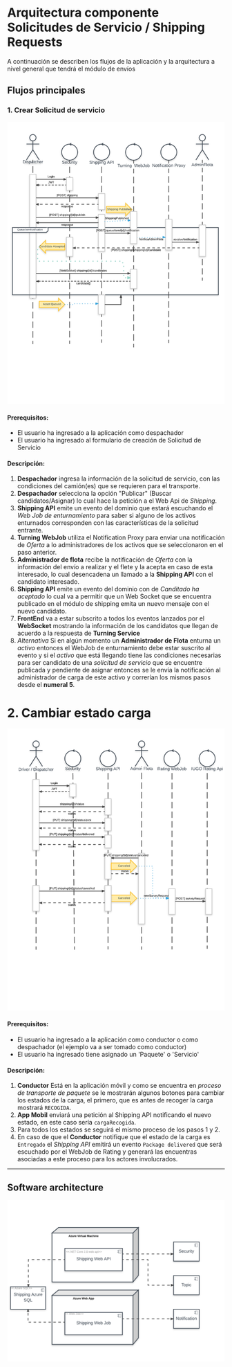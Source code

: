 # Arquitectura componente Solicitudes de Servicio / Shipping Requests

A continuación se describen los flujos de la aplicación y la arquitectura a nivel general que tendrá el módulo de envíos

## Flujos principales

### 1. Crear Solicitud de servicio
![secuencia solicitud de servicio][sequence-shipping-request]

#### Prerequisitos: 
* El usuario ha ingresado a la aplicación como despachador
* El usuario ha ingresado al formulario de creación de Solicitud de Servicio

#### Descripción:
1. **Despachador** ingresa la información de la solicitud de servicio, con las condiciones del camión(es) que se requieren para el transporte.
2. **Despachador** selecciona la opción "Publicar" (Buscar candidatos/Asignar) lo cual hace la petición a el Web Api de *Shipping*.
3. **Shipping API** emite un evento del dominio que estará escuchando el *Web Job de enturnamiento* para saber si alguno de los activos enturnados corresponden con las características de la solicitud entrante.
4. **Turning WebJob** utiliza el Notification Proxy para enviar una notificación de *Oferta* a lo administradores de los activos que se seleccionaron en el paso anterior.
5. **Administrador de flota** recibe la notificación de *Oferta* con la información del envío a realizar y el flete y la acepta en caso de esta interesado, lo cual desencadena un llamado a la **Shipping API** con el candidato interesado.
6. **Shipping API** emite un evento del dominio con de *Canditado ha aceptado* lo cual va a permitir que un Web Socket que se encuentra publicado en el módulo de shipping emita un nuevo mensaje con el nuevo candidato.
7. **FrontEnd** va a estar subscrito a todos los eventos lanzados por el **WebSocket** mostrando la información de los candidatos que llegan de acuerdo a la respuesta de **Turning Service**
8. *Alternativa* Si en algún momento un **Administrador de Flota** enturna un *activo* entonces el WebJob de enturnamiento debe estar suscrito al evento y si el *activo* que está llegando tiene las condiciones necesarias para ser candidato de una *solicitud de servicio* que se encuentre publicada y pendiente de asignar entonces se le envía la notificación al administrador de carga de este activo y correrían los mismos pasos desde el **numeral 5**.

# 2. Cambiar estado carga

![secuencia cambiar estado carga][sequence-change-status]

#### Prerequisitos: 
* El usuario ha ingresado a la aplicación como conductor o como despachador (el ejemplo va a ser tomado como conductor)
* El usuario ha ingresado tiene asignado un 'Paquete' o 'Servicio'

#### Descripción:
1. **Conductor** Está en la aplicación móvil y como se encuentra en *proceso de transporte de paquete* se le mostrarán algunos botones para cambiar los estados de la carga, el primero, que es antes de recoger la carga mostrará `RECOGIDA`.
2. **App Mobil** enviará una petición al Shipping API notificando el nuevo estado, en este caso sería `cargaRecogida`.
3. Para todos los estados se seguirá el mismo proceso de los pasos 1 y 2.
4. En caso de que el **Conductor** notifique que el estado de la carga es `Entregado` el *Shipping API* emitirá un evento `Package delivered` que será escuchado por el WebJob de Rating y generará las encuentras asociadas a este proceso para los actores involucrados.


________________________________


## Software architecture
 ![Arquitectura del modulo][shipping-general-architecture]

[sequence-shipping-request]: ./assets/sequence-shipping-request.png "Secuencia solicitud de servicio"

[sequence-change-status]: ./assets/sequence-change-status.png "Secuencia cambiar estado carga"

[shipping-general-architecture]: ./assets/shipping-general-architecture.png "Arquitectura del modulo"
